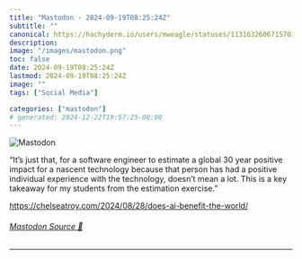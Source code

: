 ```yaml
---
title: "Mastodon - 2024-09-19T08:25:24Z"
subtitle: ""
canonical: https://hachyderm.io/users/mweagle/statuses/113163260671570121
description:
image: "/images/mastodon.png"
toc: false
date: 2024-09-19T08:25:24Z
lastmod: 2024-09-19T08:25:24Z
image: ""
tags: ["Social Media"]

categories: ["mastodon"]
# generated: 2024-12-22T19:57:25-08:00
---
```

![Mastodon](/images/mastodon.png)

<p>“It’s just that, for a software engineer to estimate a global 30 year positive impact for a nascent technology because that person has had a positive individual experience with the technology, doesn’t mean a lot. This is a key takeaway for my students from the estimation exercise.”</p><p><a href="https://chelseatroy.com/2024/08/28/does-ai-benefit-the-world/" target="_blank" rel="nofollow noopener noreferrer" translate="no"><span class="invisible">https://</span><span class="ellipsis">chelseatroy.com/2024/08/28/doe</span><span class="invisible">s-ai-benefit-the-world/</span></a></p>


###### [Mastodon Source 🐘](https://hachyderm.io/@mweagle/113163260671570121)

___
